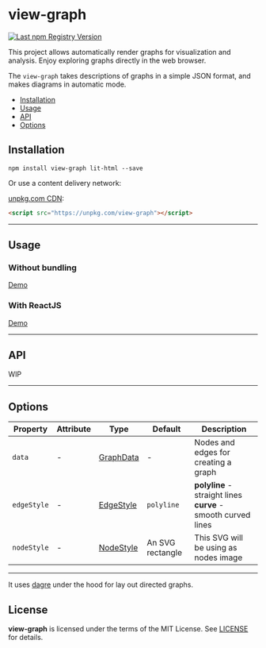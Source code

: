 # view-graph

<a href="https://www.npmjs.com/package/view-graph">
  <img src="https://img.shields.io/npm/v/view-graph.svg?logo=npm" alt="Last npm Registry Version">
</a>


This project allows automatically render graphs for visualization and analysis. Enjoy exploring graphs directly in the web browser. 

The `view-graph` takes descriptions of graphs in a simple JSON format, and makes diagrams in automatic mode.



- [Installation](#installation)
- [Usage](#usage)
- [API](#api)
- [Options](#options)

## Installation

```
npm install view-graph lit-html --save
```


Or use a content delivery network:

[unpkg.com CDN](https://unpkg.com/view-graph):

```html
<script src="https://unpkg.com/view-graph"></script>
```

---

## Usage

### Without bundling

[Demo](https://codepen.io/sumbad/pen/ZExGbpe)

### With ReactJS

[Demo](https://codesandbox.io/s/view-graph-react-q8wn87?file=/src/App.tsx)

---

## API

WIP

---

## Options


<table>
  <thead>
    <tr>
    <th>Property</th>
    <th>Attribute</th>
    <th>Type</th>
    <th>Default</th>
    <th>Description</th>
    </tr>
  </thead>
  <tbody>
    <tr>
      <td>
        <code>data</code>
      </td>
      <td>
        -
      </td>
      <td>
        <a href="./src/@types/graph.type.ts">GraphData</a>
      </td>
      <td>
        -
      </td>
      <td>
        Nodes and edges for creating a graph
      </td>
    </tr>
    <tr>
      <td>
        <code>edgeStyle</code>
      </td>
      <td>
        -
      </td>
      <td>
        <a href="./src/@types/graph.type.ts">EdgeStyle</a>
      </td>
      <td>
        <code>polyline</code>
      </td>
      <td>
        <b>polyline</b> - straight lines
        <br>
        <b>curve</b> - smooth curved lines
      </td>
    </tr>
    <tr>
      <td>
        <code>nodeStyle</code>
      </td>
      <td>
        -
      </td>
      <td>
        <a href="./src/@types/graph.type.ts">NodeStyle</a>
      </td>
      <td>
        An SVG rectangle
      </td>
      <td>
        This SVG will be using as nodes image
      </td>
    </tr>
  </tbody>
</table>

---



It uses [dagre](https://github.com/dagrejs/dagre) under the hood for lay out directed graphs.


## License

**view-graph** is licensed under the terms of the MIT License. See [LICENSE](./LICENSE) for details.